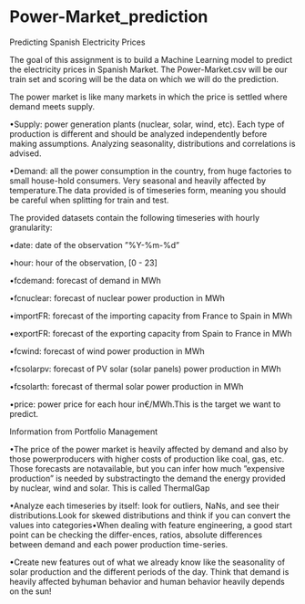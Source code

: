 # Power-Market_prediction
Predicting Spanish Electricity Prices

The goal of this assignment is to build a Machine Learning model to predict the electricity prices in Spanish Market. 
The Power-Market.csv will be our train set and scoring will be the data on which we will do the prediction.

The power market is like many markets in which the price is settled where demand meets supply.

•Supply: power generation plants (nuclear, solar, wind, etc).  Each type of production is different and should be analyzed independently before making assumptions.  Analyzing seasonality, distributions and correlations is advised.

•Demand: all the power consumption in the country, from huge factories to small house-hold consumers.  Very seasonal and heavily affected by temperature.The data provided is of timeseries form, meaning you should be careful when splitting for train and test.

The provided datasets contain the following timeseries with hourly granularity:

•date:  date of the observation ”%Y-%m-%d”

•hour:  hour of the observation, [0 - 23]

•fcdemand:  forecast of demand in MWh

•fcnuclear:  forecast of nuclear power production in MWh

•importFR: forecast of the importing capacity from France to Spain in MWh

•exportFR: forecast of the exporting capacity from Spain to France in MWh

•fcwind:  forecast of wind power production in MWh

•fcsolarpv:  forecast of PV solar (solar panels) power production in MWh

•fcsolarth:  forecast of thermal solar power production in MWh

•price:  power price for each hour in€/MWh.This is the target we want to predict.


Information from Portfolio Management

•The price of the power market is heavily affected by demand and also by those powerproducers with higher costs of production like coal, gas, etc.  Those forecasts are notavailable, but you can infer how much ”expensive production” is needed by substractingto the demand the energy provided by nuclear, wind and solar.  This is called ThermalGap

•Analyze each timeseries by itself:  look for outliers, NaNs, and see their distributions.Look for skewed distributions and think if you can convert the values into categories•When dealing with feature engineering, a good start point can be checking the differ-ences, ratios, absolute differences between demand and each power production time-series.

•Create new features out of what we already know like the seasonality of solar production and the different periods of the day.  Think that demand is heavily affected byhuman behavior and human behavior heavily depends on the sun!
